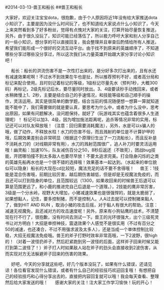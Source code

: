 #2014-03-13-兽王和船长
##兽王和船长

大家好，欢迎关注宝宝dota，很抱歉，由于个人原因将近1年没有给大家推送dota小知识了，主要是因为没什么时间玩了，也不知道给大家说点什么小知识了，今天上来突然看到多了好多粉丝，觉得有点愧对大家的关注，打算开始尽量恢复推送，另外，由于很久没玩了，知识可能已经落伍了，所以极力呼吁大家和别人分享自己的一些小知识，想分享的可以直接回复，我会整理并且审查后酌情给所有人推送，希望我们能形成一个很好的交流互动平台。由于找不到原来的英雄顺序了，不知道哪些分享过哪些没分享过，所以这次我们从力量英雄开始跟大家分享讨论小知识吧！

     船长：船长的洪流伤害不是一次性打出来的，是分好多次打出来的，且有水还有减速效果呢啊！不过水不到效果在牛也是扯，所以推荐预判不好，或者高分局和标记来配合使用。且时刻记着标记的等级，1级标记尽量先水（预判1秒，大概300码）再标记，2级先标记后水，要尽量同时放出。3、4级要读秒手动拽回来，或者水稍微慢上1、2秒，主要是结合自己的手速情况，和技能等级和自己顺手的操作，灵活运用，其实是很简单的数学题，结合当前的情况随便想一想算一算就知道能不能中了，我们需要做的就是要认真，要思考为什么中，或者为什么没中，思考出原因，如果有问题解决，没问题保持，就好了（玩游戏其实也蕴含着很多人生道理呢）！ 标记可以加3、4级，因为增加施法距离呢，追杀等情况非常的实用，标记还可以对队友释放哦！（注意：回归需要消耗魔法），另外，水是可以s骗人的哦，做了动作，不释放水柱！水刀的伤害不俗，而且溅射的单位是不计算护甲的哦，后期效果差别会非常明显（根据这个原理衍生出了一刀流船长），而且反补是不消耗水刀的（对线期非常有用），水刀的溅射范围很广，追人补刀时要灵活运用哦！幽灵船：加速10%，队友减伤百分之50，8秒后返还（不致死），团战bug技能，开团哪怕撞不到太多敌人也要尽早放！不要太追求完美。打会隐身闪烁的之类的英雄先船再水也是一个很不错的选择哦！效果基本一起达到。（水起来的单位貌似可以隐身）船长的大现在cd比较短，魔法充足的话不要不舍得哦！
    兽王：1技能是混合伤害哦，前期比较厉害，越后期伤害越低，但是却是无视魔法免疫的，而且还可以打到隐身的单位，且范围较远（1300，如果收回来的时候兽王后退可以算是范围更远了，和小鹿的推进完自己后退是一个道理。），2技能的鹰非常厉害，3级是一个分水岭，视野大大增加，小猪减速效果也是很强悍的，就是太脆弱了，如果想黏人，记住，要多控制猪，而不是控制人。人A过去就可以控制猪来黏人了，做到HIT AND RUN ，取消小猪的攻击后摇，对于黏人有很大的帮助。注意：减速无视魔免，且还减对方的攻击速度呢！另外，原来有小狗钻鹰的战术，不清楚现在行不行了，很抱歉，没有时间去测试一下。兽王的光环很强大，出个三级死灵书让对方明白！大招是单控神技，震退效果个人感觉不是很实用（不过有百分之50的减速，也还凑合，不过不用强求波及太多人），还是当成一个单体控制比较稳，大招无视魔法免疫哦。兽王的斧子打野时效率非常高哦，一下2波野，很high的！（对着一波怪扔斧子，然后赶紧跑到另一波怪的后面，这样斧子回来时候又能打到第二波怪了！）斧子打人时如果敌人站在斧子的劲头会直接收到2波伤害，从而实现对方无法躲避斧子回来的伤害的效果。

     好吧，今天的分享就这些吧，好几个版本没玩了，如果有什么错误，还请见谅！各位看官发现什么错误，或者有什么自己的经验技巧欢迎回复哦！
有想把自己的经验技巧和心得分享出去的，直接把内容回复就可以哦！我会每天查看、整理然后给大家发送的哦！
     感谢大家的关注！注大家工作学习愉快！玩的开心！


